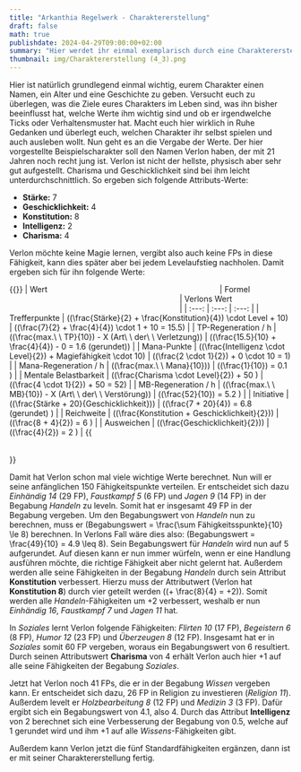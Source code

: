 ```yaml
---
title: "Arkanthia Regelwerk - Charaktererstellung"
draft: false
math: true
publishdate: 2024-04-29T09:00:00+02:00
summary: "Hier werdet ihr einmal exemplarisch durch eine Charaktererstellung geführt."
thumbnail: img/Charaktererstellung (4_3).png
---
```


Hier ist natürlich grundlegend einmal wichtig, eurem Charakter einen Namen, ein Alter und eine Geschichte zu geben. Versucht euch zu überlegen, was die Ziele eures Charakters im Leben sind, was ihn bisher beeinflusst hat, welche Werte ihm wichtig sind und ob er irgendwelche Ticks oder Verhaltensmuster hat. Macht euch hier wirklich in Ruhe Gedanken und überlegt euch, welchen Charakter ihr selbst spielen und auch ausleben wollt.
Nun geht es an die Vergabe der Werte. Der hier vorgestellte Beispielscharakter soll den Namen Verlon haben, der mit 21 Jahren noch recht jung ist. Verlon ist nicht der hellste, physisch aber sehr gut aufgestellt. Charisma und Geschicklichkeit sind bei ihm leicht unterdurchschnittlich. So ergeben sich folgende Attributs-Werte:

* **Stärke:** 7
* **Geschicklichkeit:** 4
* **Konstitution:** 8
* **Intelligenz:** 2
* **Charisma:** 4

Verlon möchte keine Magie lernen, vergibt also auch keine FPs in diese Fähigkeit, kann dies später aber bei jedem Levelaufstieg nachholen. Damit ergeben sich für ihn folgende Werte:

{{<table>}}
| Wert <img width=300/> | Formel <img width=300/> | Verlons Wert <img width=300/> |
| :---: | :---: | :---: |
| Trefferpunkte | \((\frac{Stärke}{2} + \frac{Konstitution}{4}) \cdot Level + 10\) | \((\frac{7}{2} + \frac{4}{4}) \cdot 1 + 10 = 15.5\) |
| TP-Regeneration / h | \((\frac{max.\ \ TP}{10}) - X (Art\ \ der\ \ Verletzung)\) | \((\frac{15.5}{10} + \frac{4}{4}) - 0 = 1.6 (gerundet)\) |
| Mana-Punkte | \((\frac{Intelligenz \cdot Level}{2}) + Magiefähigkeit \cdot 10\) | \((\frac{2 \cdot 1}{2}) + 0 \cdot 10 = 1\) |
| Mana-Regeneration / h | \((\frac{max.\ \ Mana}{10})\) | \((\frac{1}{10}) = 0.1 \) |
| Mentale Belastbarkeit | \((\frac{Charisma \cdot Level}{2}) + 50 \) | \((\frac{4 \cdot 1}{2}) + 50 = 52\) |
| MB-Regeneration / h | \((\frac{max.\ \ MB}{10}) - X (Art\ \ der\ \ Verstörung)\) | \((\frac{52}{10}) = 5.2 \) |
| Initiative | \((\frac{Stärke + 20}{Geschicklichkeit})\) | \((\frac{7 + 20}{4}) = 6.8 (gerundet) \) |
| Reichweite | \((\frac{Konstitution + Geschicklichkeit}{2})\) | \((\frac{8 + 4}{2}) = 6 \) |
| Ausweichen | \((\frac{Geschicklichkeit}{2})\) | \((\frac{4}{2}) = 2 \) |
{{</table>}}

Damit hat Verlon schon mal viele wichtige Werte berechnet. Nun will er seine anfänglichen 150 Fähigkeitspunkte verteilen. Er entscheidet sich dazu *Einhändig 14* (29 FP), *Faustkampf 5* (6 FP) und *Jagen 9* (14 FP) in der Begabung *Handeln* zu leveln. Somit hat er insgesamt 49 FP in der Begabung vergeben. Um den Begabungswert von *Handeln* nun zu berechnen, muss er \(Begabungswert = \frac{\sum Fähigkeitsspunkte}{10} \le 8\) berechnen. In Verlons Fall wäre dies also: \(Begabungswert = \frac{49}{10} = 4.9 \leq 8\). Sein Begabungswert für *Handeln* wird nun auf 5 aufgerundet. Auf diesen kann er nun immer würfeln, wenn er eine Handlung ausführen möchte, die richtige Fähigkeit aber nicht gelernt hat. Außerdem werden alle seine Fähigkeiten in der Begabung *Handeln* durch sein Attribut **Konstitution** verbessert. Hierzu muss der Attributwert (Verlon hat **Konstitution 8**) durch vier geteilt werden (\(+ \frac{8}{4} = +2\)). Somit werden alle *Handeln*-Fähigkeiten um +2 verbessert, weshalb er nun *Einhändig 16*, *Faustkampf 7* und *Jagen 11* hat.

In *Soziales* lernt Verlon folgende Fähigkeiten: *Flirten 10* (17 FP), *Begeistern 6* (8 FP), *Humor 12* (23 FP) und *Überzeugen 8* (12 FP). Insgesamt hat er in *Soziales* somit 60 FP vergeben, woraus ein Begabungswert von 6 resultiert. Durch seinen Attributswert **Charisma** von 4 erhält Verlon auch hier +1 auf alle seine Fähigkeiten der Begabung *Soziales*.

Jetzt hat Verlon noch 41 FPs, die er in der Begabung *Wissen* vergeben kann. Er entscheidet sich dazu, 26 FP in Religion zu investieren (*Religion 11*). Außerdem levelt er *Holzbearbeitung 8* (12 FP) und *Medizin 3* (3 FP). Dafür ergibt sich ein Begabungswert von 4.1, also 4. Durch das Attribut **Intelligenz** von 2 berechnet sich eine Verbesserung der Begabung von 0.5, welche auf 1 gerundet wird und ihm +1 auf alle *Wissens*-Fähigkeiten gibt.

Außerdem kann Verlon jetzt die fünf Standardfähigkeiten ergänzen, dann ist er mit seiner Charaktererstellung fertig.
